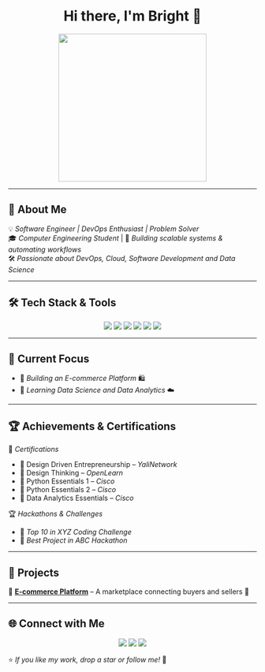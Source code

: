 <h1 align="center">Hi there, I'm Bright 👋</h1>

<p align="center">
  <img src="https://media.giphy.com/media/QTfX9Ejfra3ZmNxh6B/giphy.gif" width="300"/>
</p>

---

## 🚀 About Me  
💡 *Software Engineer | DevOps Enthusiast | Problem Solver*  
🎓 *Computer Engineering Student* | 🔧 *Building scalable systems & automating workflows*  
🛠️ *Passionate about DevOps, Cloud, Software Development and Data Science*  

---

## 🛠️ Tech Stack & Tools  
<p align="center">
  <img src="https://img.shields.io/badge/C-A8B9CC?style=for-the-badge&logo=c&logoColor=white"/>
  <img src="https://img.shields.io/badge/HTML5-E34F26?style=for-the-badge&logo=html5&logoColor=white"/>
  <img src="https://img.shields.io/badge/CSS3-1572B6?style=for-the-badge&logo=css3&logoColor=white"/>
  <img src="https://img.shields.io/badge/JavaScript-F7DF1E?style=for-the-badge&logo=javascript&logoColor=black"/>
  <img src="https://img.shields.io/badge/Docker-2496ED?style=for-the-badge&logo=docker&logoColor=white"/>
  <img src="https://img.shields.io/badge/Git-F05032?style=for-the-badge&logo=git&logoColor=white"/>
</p>

---

## 🎯 Current Focus  
- 📌 *Building an E-commerce Platform* 🛍️  
- 📌 *Learning Data Science and Data Analytics* ☁️    

---

## 🏆 Achievements & Certifications  
🏅 *Certifications*  
- 📜 Design Driven Entrepreneurship – *YaliNetwork*  
- 📜 Design Thinking – *OpenLearn*  
- 📜 Python Essentials 1 – *Cisco*
- 📜 Python Essentials 2 – *Cisco* 
- 📜 Data Analytics Essentials – *Cisco*  

🏆 *Hackathons & Challenges*  
- 🥇 *Top 10 in XYZ Coding Challenge*  
- 🥇 *Best Project in ABC Hackathon*  

---

## 🚀 Projects  
🔹 **[E-commerce Platform]([(https://github.com/Sacro10/QUICK-MARKET.git)])** – A marketplace connecting buyers and sellers 🛒     

---

## 🌐 Connect with Me  
<p align="center">
  <a href="https://linkedin.com/in/your-profile"><img src="https://img.shields.io/badge/LinkedIn-0077B5?style=for-the-badge&logo=linkedin&logoColor=white"/></a>
  <a href="https://twitter.com/your-handle"><img src="https://img.shields.io/badge/Twitter-1DA1F2?style=for-the-badge&logo=twitter&logoColor=white"/></a>
  <a href="mailto:your-email@example.com"><img src="https://img.shields.io/badge/Email-D14836?style=for-the-badge&logo=gmail&logoColor=white"/></a>
</p>

⭐ *If you like my work, drop a star or follow me!* 🚀
